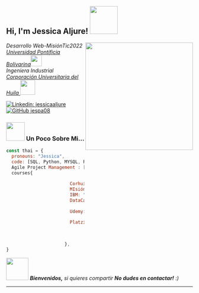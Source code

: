  <h2> Hi, I'm Jessica Aljure! <img src="https://www.visualartstudio.com.ve/img/programacion.gif" width="75"></h2>
<img align='right' src="https://miclasedetic.files.wordpress.com/2021/06/9dcb36579d4518b31451906466dc735d.gif" width="290">
  <p><em> Desarrollo Web-MisiónTic2022 <a href="http://www.upb.edu.co">Universidad Pontificia Bolivarina</a><img src="https://media.giphy.com/media/fYSnHlufseco8Fh93Z/giphy.gif" width="30"></br>Ingeniera Industrial<a href="https://www.corhuila.edu.co/seccion/inicio.html"> Corporación Universitaria del Huila </a><img src="https://upload.wikimedia.org/wikipedia/commons/a/a2/Logo_institucional_de_la_Corporaci%C3%B3n_Universitaria_del_Huila_-_CORHUILA.png" width="40"> 
</em></p>

[![Linkedin: jessicaaljure](https://img.shields.io/badge/-jessicaaljure-blue?style=flat-square&logo=Linkedin&logoColor=white&link=https://www.linkedin.com/in/jessicaaljure/)](https://www.linkedin.com/in/jessicaaljure/)
[![GitHub jespa08](https://img.shields.io/github/followers/jespa08?label=follow&style=social)](https://github.com/jespa08)


### <img src="https://cdn.domestika.org/c_limit,dpr_1.0,f_auto,q_auto,w_820/v1572821689/content-items/003/381/611/U4L1_TOTAL-original.gif?1572821689" width="50"> Un Poco Sobre Mi...

```javascript
const thai = {
  pronouns: "Jessica",
  code: [SQL, Python, MYSQL, Power Bi, Javascript]
  Agile Project Management : [Scrum, Lean, kanban]
  courses{
  
                        Corhuila: "Ingeniera Industrial"
                        MIsiónTic: "Desarrollo Web",
                        IBM: "Artificial Intelligence Foundations Specialization",
                        DataCamp: "Intermediate Python"
                                  "Data Manipulation in SQL"
                        Udemy: "Análisis de Datos y Gráficos con Python: Panda  y Matplotlib",
                               "Curso de Base de Datos MySQL Server"
                        Platzi: "Análisis de Datos con Power Bi" ,"Google Data Studio", 
                                "Matemáticas para Data Science: Estadística Descriptiva"
                                "Análisis de Negocios para Ciencia de Datos"

                      },
}
```

<img src="https://media.giphy.com/media/LnQjpWaON8nhr21vNW/giphy.gif" width="60"> <em><b>Bienvenidos,</b> si quieres compartir <b>No dudes en contactar!</b> :)</em>

---
